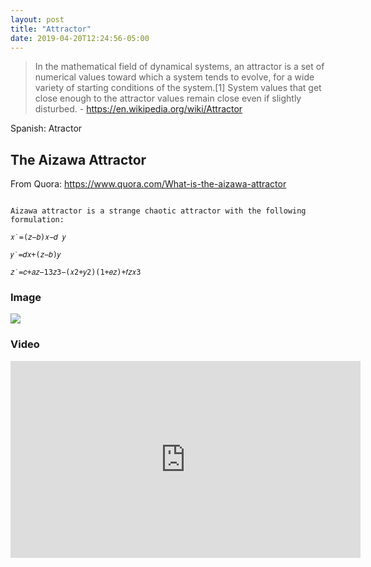 ```yaml
---
layout: post
title: "Attractor"
date: 2019-04-20T12:24:56-05:00
---
```


> In the mathematical field of dynamical systems, an attractor is a set of numerical values toward which a system tends to evolve, for a wide variety of starting conditions of the system.[1] System values that get close enough to the attractor values remain close even if slightly disturbed. - https://en.wikipedia.org/wiki/Attractor


Spanish: Atractor


## The Aizawa Attractor


From Quora: https://www.quora.com/What-is-the-aizawa-attractor

```

Aizawa attractor is a strange chaotic attractor with the following formulation:

𝑥˙=(𝑧−𝑏)𝑥−𝑑 𝑦

𝑦˙=𝑑𝑥+(𝑧−𝑏)𝑦

𝑧˙=𝑐+𝑎𝑧−13𝑧3−(𝑥2+𝑦2)(1+𝑒𝑧)+𝑓𝑧𝑥3
```

### Image

![](https://d1wwra234reihl.cloudfront.net/art/77/8ce6a02b6a11e78911a575a71f3202/static/xlarge.jpg)

### Video

<iframe width="560" height="315" src="https://www.youtube.com/embed/RBqbQUu-p00" frameborder="0" allow="accelerometer; autoplay; encrypted-media; gyroscope; picture-in-picture" allowfullscreen></iframe>
